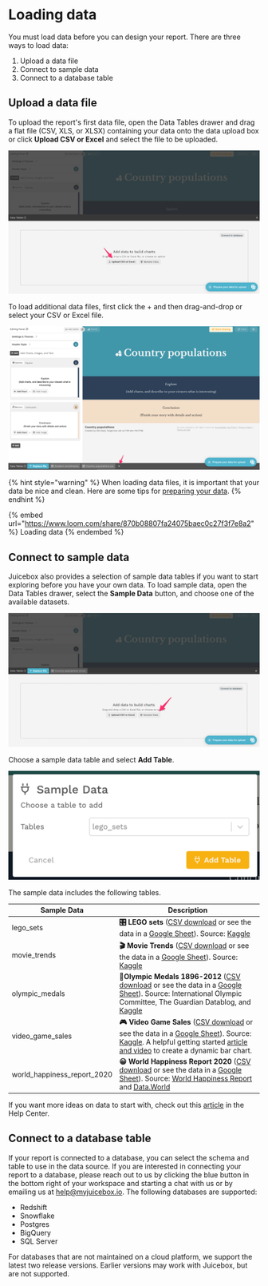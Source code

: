 # Loading data

You must load data before you can design your report. There are three ways to load data:

1. Upload a data file
2. Connect to sample data
3. Connect to a database table

## Upload a data file

To upload the report's first data file, open the Data Tables drawer and drag a flat file (CSV, XLS, or XLSX) containing your data onto the data upload box or click **Upload CSV or Excel** and select the file to be uploaded.

![Add data by uploading a CSV or Excel file](<../../.gitbook/assets/image (371) (1).png>)

To load additional data files, first click the + and then drag-and-drop or select your CSV or Excel file.

![Click the "+" in the Data Tables drawer to add additional data tables](<../../.gitbook/assets/image (401) (1).png>)

{% hint style="warning" %}
When loading data files, it is important that your data be nice and clean. Here are some tips for [preparing your data](../design-tips/preparing-your-data.md).&#x20;
{% endhint %}

{% embed url="https://www.loom.com/share/870b08807fa24075baec0c27f3f7e8a2" %}
Loading data
{% endembed %}

## Connect to sample data

Juicebox also provides a selection of sample data tables if you want to start exploring before you have your own data. To load sample data, open the Data Tables drawer, select the **Sample Data** button, and choose one of the available datasets.&#x20;

![Load data by connecting to sample data](<../../.gitbook/assets/image (357).png>)

Choose a sample data table and select **Add Table**.

![](<../../.gitbook/assets/image (338) (1).png>)

The sample data includes the following tables.&#x20;

| Sample Data                    | Description                                                                                                                                                                                                                                                                                                                                                                                                                                                                                                                 |
| ------------------------------ | --------------------------------------------------------------------------------------------------------------------------------------------------------------------------------------------------------------------------------------------------------------------------------------------------------------------------------------------------------------------------------------------------------------------------------------------------------------------------------------------------------------------------- |
| lego\_sets                     |  **🎛 LEGO sets** ([CSV download](https://docs.google.com/spreadsheets/d/10lJ-WWUvI8A1ezdzK0NWvGp5hjKT73Nj2N9eccLQIqY/export?format=csv\&gid=0) or see the data in a [Google Sheet](https://docs.google.com/spreadsheets/d/10lJ-WWUvI8A1ezdzK0NWvGp5hjKT73Nj2N9eccLQIqY/edit#gid=0)). Source: [Kaggle](https://www.kaggle.com/mterzolo/lego-sets)                                                                                                                                                                           |
| movie\_trends                  |  **🎬 Movie Trends** ([CSV download](https://docs.google.com/spreadsheets/d/1FyPKMdoHskUyDLJzo66fq5LBZxwIcot-JWGakXz9D\_o/export?format=csv) or see the data in a [Google Sheet](https://docs.google.com/spreadsheets/d/1FyPKMdoHskUyDLJzo66fq5LBZxwIcot-JWGakXz9D\_o/)). Source: [Kaggle](https://www.kaggle.com/)                                                                                                                                                                                                         |
| olympic\_medals                |  **🥇Olympic Medals 1896-2012** ([CSV download](https://docs.google.com/spreadsheets/d/1t5VH3Psl2O-ooo8vYPLkDplIWvUiYcQNeyJzVyiun98/export?format=csv\&gid=0) or see the data in a [Google Sheet](https://docs.google.com/spreadsheets/d/1t5VH3Psl2O-ooo8vYPLkDplIWvUiYcQNeyJzVyiun98/edit#gid=0)). Source: International Olympic Committee, The Guardian Datablog, and [Kaggle](https://www.kaggle.com/the-guardian/olympic-games)                                                                                         |
| video\_game\_sales             |  **🎮 Video Game Sales** ([CSV download](https://docs.google.com/spreadsheets/d/1HGTdSQF62dQMwyTCq71XcN5lO4cI9WzNIRthT1Uh\_eE/export?format=csv) or see the data in a [Google Sheet](https://docs.google.com/spreadsheets/d/1HGTdSQF62dQMwyTCq71XcN5lO4cI9WzNIRthT1Uh\_eE)). Source: [Kaggle](https://www.kaggle.com/gregorut/videogamesales). A helpful getting started [article and video](https://intercom.help/juiceboxdata/en/articles/4720121-simple-apps-dynamic-bar-chart-and-table) to create a dynamic bar chart. |
| world\_happiness\_report\_2020 | **😀 World Happiness Report 2020** ([CSV download](https://docs.google.com/spreadsheets/d/1UuRe1YL79gi8eeNDBM\_oHMFiXUDvw4F2IJ6p9SNtZXI/export?format=csv\&gid=6513579) or see the data in a [Google Sheet](https://docs.google.com/spreadsheets/d/1UuRe1YL79gi8eeNDBM\_oHMFiXUDvw4F2IJ6p9SNtZXI/edit#gid=6513579)). Source: [World Happiness Report](https://worldhappiness.report/ed/2020/) and [Data.World](https://data.world/makeovermonday)                                                                           |

If you want more ideas on data to start with, check out this [article](https://help.myjuicebox.io/en/articles/4346552-sample-data-to-get-started) in the Help Center.

## Connect to a database table

If your report is connected to a database, you can select the schema and table to use in the data source. If you are interested in connecting your report to a database, please reach out to us by clicking the blue button in the bottom right of your workspace and starting a chat with us or by emailing us at [help@myjuicebox.io](mailto:help@myjuicebox.io). The following databases are supported:

* Redshift
* Snowflake
* Postgres
* BigQuery
* SQL Server

For databases that are not maintained on a cloud platform, we support the latest two release versions. Earlier versions may work with Juicebox, but are not supported.
